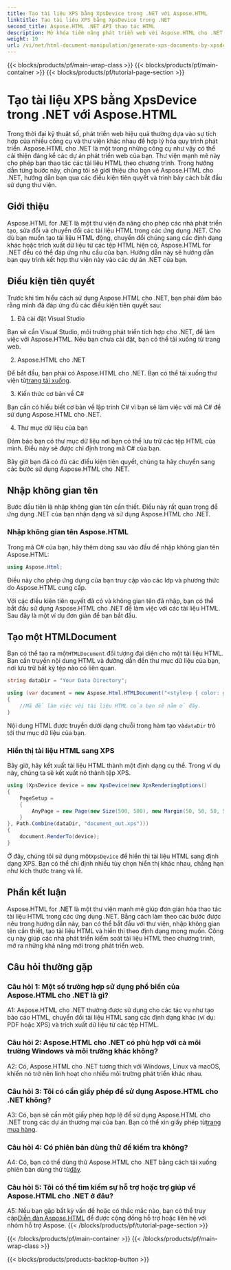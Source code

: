 ```yaml
---
title: Tạo tài liệu XPS bằng XpsDevice trong .NET với Aspose.HTML
linktitle: Tạo tài liệu XPS bằng XpsDevice trong .NET
second_title: Aspose.HTML .NET API thao tác HTML
description: Mở khóa tiềm năng phát triển web với Aspose.HTML cho .NET. Tạo, chuyển đổi và thao tác tài liệu HTML dễ dàng.
weight: 19
url: /vi/net/html-document-manipulation/generate-xps-documents-by-xpsdevice/
---
```


{{< blocks/products/pf/main-wrap-class >}}
{{< blocks/products/pf/main-container >}}
{{< blocks/products/pf/tutorial-page-section >}}

# Tạo tài liệu XPS bằng XpsDevice trong .NET với Aspose.HTML


Trong thời đại kỹ thuật số, phát triển web hiệu quả thường dựa vào sự tích hợp của nhiều công cụ và thư viện khác nhau để hợp lý hóa quy trình phát triển. Aspose.HTML cho .NET là một trong những công cụ như vậy có thể cải thiện đáng kể các dự án phát triển web của bạn. Thư viện mạnh mẽ này cho phép bạn thao tác các tài liệu HTML theo chương trình. Trong hướng dẫn từng bước này, chúng tôi sẽ giới thiệu cho bạn về Aspose.HTML cho .NET, hướng dẫn bạn qua các điều kiện tiên quyết và trình bày cách bắt đầu sử dụng thư viện.

## Giới thiệu

Aspose.HTML for .NET là một thư viện đa năng cho phép các nhà phát triển tạo, sửa đổi và chuyển đổi các tài liệu HTML trong các ứng dụng .NET. Cho dù bạn muốn tạo tài liệu HTML động, chuyển đổi chúng sang các định dạng khác hoặc trích xuất dữ liệu từ các tệp HTML hiện có, Aspose.HTML for .NET đều có thể đáp ứng nhu cầu của bạn. Hướng dẫn này sẽ hướng dẫn bạn quy trình kết hợp thư viện này vào các dự án .NET của bạn.

## Điều kiện tiên quyết

Trước khi tìm hiểu cách sử dụng Aspose.HTML cho .NET, bạn phải đảm bảo rằng mình đã đáp ứng đủ các điều kiện tiên quyết sau:

1. Đã cài đặt Visual Studio

Bạn sẽ cần Visual Studio, môi trường phát triển tích hợp cho .NET, để làm việc với Aspose.HTML. Nếu bạn chưa cài đặt, bạn có thể tải xuống từ trang web.

2. Aspose.HTML cho .NET

 Để bắt đầu, bạn phải có Aspose.HTML cho .NET. Bạn có thể tải xuống thư viện từ[trang tải xuống](https://releases.aspose.com/html/net/).

3. Kiến thức cơ bản về C#

Bạn cần có hiểu biết cơ bản về lập trình C# vì bạn sẽ làm việc với mã C# để sử dụng Aspose.HTML cho .NET.

4. Thư mục dữ liệu của bạn

Đảm bảo bạn có thư mục dữ liệu nơi bạn có thể lưu trữ các tệp HTML của mình. Điều này sẽ được chỉ định trong mã C# của bạn.

Bây giờ bạn đã có đủ các điều kiện tiên quyết, chúng ta hãy chuyển sang các bước sử dụng Aspose.HTML cho .NET.

## Nhập không gian tên

Bước đầu tiên là nhập không gian tên cần thiết. Điều này rất quan trọng để ứng dụng .NET của bạn nhận dạng và sử dụng Aspose.HTML cho .NET.

### Nhập không gian tên Aspose.HTML

Trong mã C# của bạn, hãy thêm dòng sau vào đầu để nhập không gian tên Aspose.HTML:

```csharp
using Aspose.Html;
```

Điều này cho phép ứng dụng của bạn truy cập vào các lớp và phương thức do Aspose.HTML cung cấp.

Với các điều kiện tiên quyết đã có và không gian tên đã nhập, bạn có thể bắt đầu sử dụng Aspose.HTML cho .NET để làm việc với các tài liệu HTML. Sau đây là một ví dụ đơn giản để bạn bắt đầu.

## Tạo một HTMLDocument

 Bạn có thể tạo ra một`HTMLDocument` đối tượng đại diện cho một tài liệu HTML. Bạn cần truyền nội dung HTML và đường dẫn đến thư mục dữ liệu của bạn, nơi lưu trữ bất kỳ tệp nào có liên quan.

```csharp
string dataDir = "Your Data Directory";

using (var document = new Aspose.Html.HTMLDocument("<style>p { color: green; }</style><p>my first paragraph</p>", dataDir))
{
    //Mã để làm việc với tài liệu HTML của bạn sẽ nằm ở đây.
}
```

 Nội dung HTML được truyền dưới dạng chuỗi trong hàm tạo và`dataDir` trỏ tới thư mục dữ liệu của bạn.

### Hiển thị tài liệu HTML sang XPS

Bây giờ, hãy kết xuất tài liệu HTML thành một định dạng cụ thể. Trong ví dụ này, chúng ta sẽ kết xuất nó thành tệp XPS.

```csharp
using (XpsDevice device = new XpsDevice(new XpsRenderingOptions()
{
    PageSetup =
    {
        AnyPage = new Page(new Size(500, 500), new Margin(50, 50, 50, 50))
    }
}, Path.Combine(dataDir, "document_out.xps")))
{
    document.RenderTo(device);
}
```

 Ở đây, chúng tôi sử dụng một`XpsDevice` để hiển thị tài liệu HTML sang định dạng XPS. Bạn có thể chỉ định nhiều tùy chọn hiển thị khác nhau, chẳng hạn như kích thước trang và lề.

## Phần kết luận

Aspose.HTML for .NET là một thư viện mạnh mẽ giúp đơn giản hóa thao tác tài liệu HTML trong các ứng dụng .NET. Bằng cách làm theo các bước được nêu trong hướng dẫn này, bạn có thể bắt đầu với thư viện, nhập không gian tên cần thiết, tạo tài liệu HTML và hiển thị theo định dạng mong muốn. Công cụ này giúp các nhà phát triển kiểm soát tài liệu HTML theo chương trình, mở ra những khả năng mới trong phát triển web.

## Câu hỏi thường gặp

### Câu hỏi 1: Một số trường hợp sử dụng phổ biến của Aspose.HTML cho .NET là gì?

A1: Aspose.HTML cho .NET thường được sử dụng cho các tác vụ như tạo báo cáo HTML, chuyển đổi tài liệu HTML sang các định dạng khác (ví dụ: PDF hoặc XPS) và trích xuất dữ liệu từ các tệp HTML.

### Câu hỏi 2: Aspose.HTML cho .NET có phù hợp với cả môi trường Windows và môi trường khác không?

A2: Có, Aspose.HTML cho .NET tương thích với Windows, Linux và macOS, khiến nó trở nên linh hoạt cho nhiều môi trường phát triển khác nhau.

### Câu hỏi 3: Tôi có cần giấy phép để sử dụng Aspose.HTML cho .NET không?

 A3: Có, bạn sẽ cần một giấy phép hợp lệ để sử dụng Aspose.HTML cho .NET trong các dự án thương mại của bạn. Bạn có thể xin giấy phép từ[trang mua hàng](https://purchase.aspose.com/buy).

### Câu hỏi 4: Có phiên bản dùng thử để kiểm tra không?

 A4: Có, bạn có thể dùng thử Aspose.HTML cho .NET bằng cách tải xuống phiên bản dùng thử từ[đây](https://releases.aspose.com/).

### Câu hỏi 5: Tôi có thể tìm kiếm sự hỗ trợ hoặc trợ giúp về Aspose.HTML cho .NET ở đâu?

 A5: Nếu bạn gặp bất kỳ vấn đề hoặc có thắc mắc nào, bạn có thể truy cập[Diễn đàn Aspose.HTML](https://forum.aspose.com/) để được cộng đồng hỗ trợ hoặc liên hệ với nhóm hỗ trợ Aspose.
{{< /blocks/products/pf/tutorial-page-section >}}

{{< /blocks/products/pf/main-container >}}
{{< /blocks/products/pf/main-wrap-class >}}

{{< blocks/products/products-backtop-button >}}
